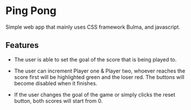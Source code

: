 # Ping Pong

Simple web app that mainly uses CSS framework Bulma, and javascript.

## Features

- The user is able to set the goal of the score that is being played to.

- The user can increment Player one & Player two, whoever reaches the score first will be highlighted green and the loser red. The buttons will become disabled when it finishes.

- If the user changes the goal of the game or simply clicks the reset button, both scores will start from 0.
